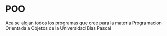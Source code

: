 # POO
Aca se alojan todos los programas que cree para la materia Programacion Orientada a Objetos de la Universidad Blas Pascal
